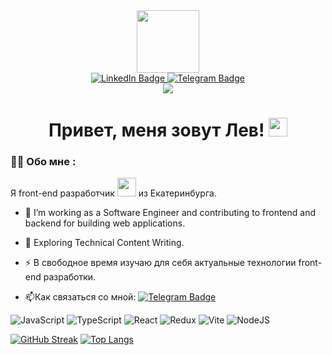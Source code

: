 <div id="header" align="center">
  <img src="https://media.giphy.com/media/v1.Y2lkPTc5MGI3NjExYnZmb3J3cTBjcTA2eHd1c3JiOGl6cjhiZHlnb3dibTd2bHE3czEzNCZlcD12MV9pbnRlcm5hbF9naWZfYnlfaWQmY3Q9Zw/2IudUHdI075HL02Pkk/giphy.gif" width="100"/>
</div>
<div id="badges" align="center" >
  <a href="https://www.linkedin.com/in/lev-penzin/">
    <img src="https://img.shields.io/badge/LinkedIn-blue?style=for-the-badge&logo=linkedin&logoColor=white" alt="LinkedIn Badge"/>
  </a>
  <a href="https://t.me/LevPenzin">
    <img src="https://img.shields.io/badge/Telegram-gray?style=for-the-badge&logo=telegram&logoColor=blue" alt="Telegram Badge"/>
  </a>
</div>
<div align ='center'><img src="https://komarev.com/ghpvc/?username=leondasferras&style=flat-square&color=blue" align="center" /> </div>
<h1 align ='center'>
  Привет, меня зовут Лев!
  <img src="https://media.giphy.com/media/hvRJCLFzcasrR4ia7z/giphy.gif" width="30px"/>
</h1>

### :man_technologist: Обо мне : 
Я front-end разработчик <img src="https://media.giphy.com/media/WUlplcMpOCEmTGBtBW/giphy.gif" width="30"> из Екатеринбурга.
- :telescope: I’m working as a Software Engineer and contributing to frontend and backend for building web applications.

- :seedling: Exploring Technical Content Writing.

- :zap: В свободное время изучаю для себя актуальные технологии front-end разработки.

- :mailbox:Как связаться со мной: [![Telegram Badge](https://img.shields.io/badge/-LevPenzin-blue?style=flat&logo=Telegram&logoColor=white)](https://t.me/LevPenzin)

![JavaScript](https://img.shields.io/badge/JavaScript-F7DF1E?style=for-the-badge&logo=javascript&logoColor=black)
![TypeScript](https://img.shields.io/badge/TypeSctipt-316192?style=for-the-badge&logo=typescript&logoColor=white)
![React](https://img.shields.io/badge/react-%2320232a.svg?style=for-the-badge&logo=react&logoColor=%2361DAFB)
![Redux](https://img.shields.io/badge/redux-%23593d88.svg?style=for-the-badge&logo=redux&logoColor=white)
![Vite](https://img.shields.io/badge/vite-%23646CFF.svg?style=for-the-badge&logo=vite&logoColor=white)
![NodeJS](https://img.shields.io/badge/node.js-6DA55F?style=for-the-badge&logo=node.js&logoColor=white)

[![GitHub Streak](https://streak-stats.demolab.com?user=leondasferras&theme=transparent&hide_border=true&mode=weekly&fire=FF2222&dates=2C68F6&currStreakLabel=2C68F6&currStreakNum=2C68F6)](https://git.io/streak-stats)
[![Top Langs](https://github-readme-stats.vercel.app/api/top-langs/?username=leondasferras&layout=compact&theme=vision-friendly-dark)](https://github.com/anuraghazra/github-readme-stats)
